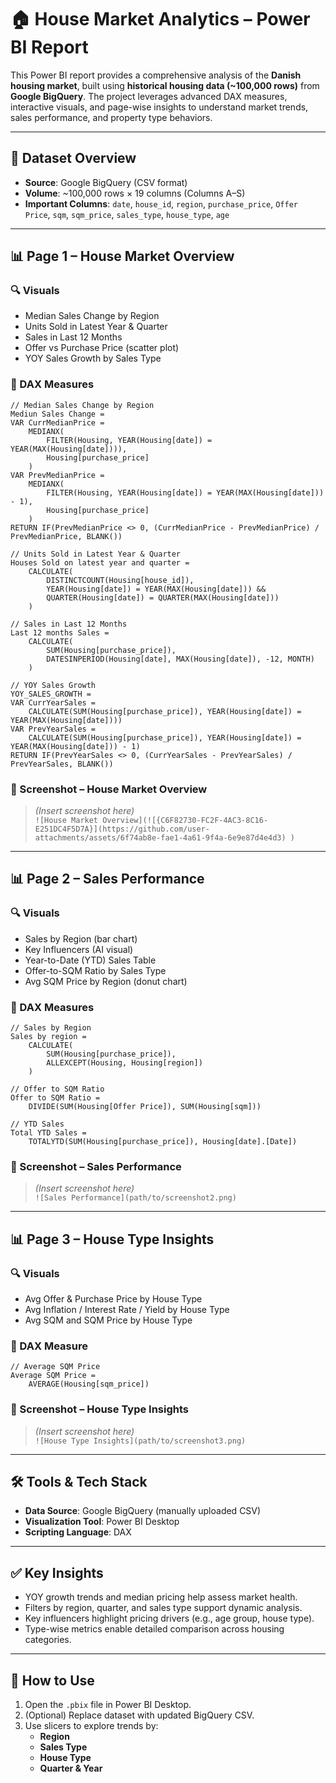 # 🏠 House Market Analytics – Power BI Report

This Power BI report provides a comprehensive analysis of the **Danish housing market**, built using **historical housing data (~100,000 rows)** from **Google BigQuery**. The project leverages advanced DAX measures, interactive visuals, and page-wise insights to understand market trends, sales performance, and property type behaviors.

---

## 📁 Dataset Overview

- **Source**: Google BigQuery (CSV format)
- **Volume**: ~100,000 rows × 19 columns (Columns A–S)
- **Important Columns**: `date`, `house_id`, `region`, `purchase_price`, `Offer Price`, `sqm`, `sqm_price`, `sales_type`, `house_type`, `age`

---

## 📊 Page 1 – House Market Overview

### 🔍 Visuals
- Median Sales Change by Region
- Units Sold in Latest Year & Quarter
- Sales in Last 12 Months
- Offer vs Purchase Price (scatter plot)
- YOY Sales Growth by Sales Type

### 🧮 DAX Measures

```dax
// Median Sales Change by Region
Mediun Sales Change = 
VAR CurrMedianPrice = 
    MEDIANX(
        FILTER(Housing, YEAR(Housing[date]) = YEAR(MAX(Housing[date]))),
        Housing[purchase_price]
    )
VAR PrevMedianPrice = 
    MEDIANX(
        FILTER(Housing, YEAR(Housing[date]) = YEAR(MAX(Housing[date])) - 1),
        Housing[purchase_price]
    )
RETURN IF(PrevMedianPrice <> 0, (CurrMedianPrice - PrevMedianPrice) / PrevMedianPrice, BLANK())
```

```dax
// Units Sold in Latest Year & Quarter
Houses Sold on latest year and quarter = 
    CALCULATE(
        DISTINCTCOUNT(Housing[house_id]),
        YEAR(Housing[date]) = YEAR(MAX(Housing[date])) &&
        QUARTER(Housing[date]) = QUARTER(MAX(Housing[date]))
    )
```

```dax
// Sales in Last 12 Months
Last 12 months Sales = 
    CALCULATE(
        SUM(Housing[purchase_price]),
        DATESINPERIOD(Housing[date], MAX(Housing[date]), -12, MONTH)
    )
```

```dax
// YOY Sales Growth
YOY_SALES_GROWTH = 
VAR CurrYearSales = 
    CALCULATE(SUM(Housing[purchase_price]), YEAR(Housing[date]) = YEAR(MAX(Housing[date])))
VAR PrevYearSales = 
    CALCULATE(SUM(Housing[purchase_price]), YEAR(Housing[date]) = YEAR(MAX(Housing[date])) - 1)
RETURN IF(PrevYearSales <> 0, (CurrYearSales - PrevYearSales) / PrevYearSales, BLANK())
```

### 📸 Screenshot – House Market Overview

> *(Insert screenshot here)*  
`![House Market Overview](![{C6F82730-FC2F-4AC3-8C16-E251DC4F5D7A}](https://github.com/user-attachments/assets/6f74ab8e-fae1-4a61-9f4a-6e9e87d4e4d3)
)`

---

## 📊 Page 2 – Sales Performance

### 🔍 Visuals
- Sales by Region (bar chart)
- Key Influencers (AI visual)
- Year-to-Date (YTD) Sales Table
- Offer-to-SQM Ratio by Sales Type
- Avg SQM Price by Region (donut chart)

### 🧮 DAX Measures

```dax
// Sales by Region
Sales by region = 
    CALCULATE(
        SUM(Housing[purchase_price]),
        ALLEXCEPT(Housing, Housing[region])
    )
```

```dax
// Offer to SQM Ratio
Offer to SQM Ratio = 
    DIVIDE(SUM(Housing[Offer Price]), SUM(Housing[sqm]))
```

```dax
// YTD Sales
Total YTD Sales = 
    TOTALYTD(SUM(Housing[purchase_price]), Housing[date].[Date])
```

### 📸 Screenshot – Sales Performance

> *(Insert screenshot here)*  
`![Sales Performance](path/to/screenshot2.png)`

---

## 📊 Page 3 – House Type Insights

### 🔍 Visuals
- Avg Offer & Purchase Price by House Type
- Avg Inflation / Interest Rate / Yield by House Type
- Avg SQM and SQM Price by House Type

### 🧮 DAX Measure

```dax
// Average SQM Price
Average SQM Price = 
    AVERAGE(Housing[sqm_price])
```

### 📸 Screenshot – House Type Insights

> *(Insert screenshot here)*  
`![House Type Insights](path/to/screenshot3.png)`

---

## 🛠️ Tools & Tech Stack

- **Data Source**: Google BigQuery (manually uploaded CSV)
- **Visualization Tool**: Power BI Desktop
- **Scripting Language**: DAX

---

## ✅ Key Insights

- YOY growth trends and median pricing help assess market health.
- Filters by region, quarter, and sales type support dynamic analysis.
- Key influencers highlight pricing drivers (e.g., age group, house type).
- Type-wise metrics enable detailed comparison across housing categories.

---

## 🚀 How to Use

1. Open the `.pbix` file in Power BI Desktop.
2. (Optional) Replace dataset with updated BigQuery CSV.
3. Use slicers to explore trends by:
   - **Region**
   - **Sales Type**
   - **House Type**
   - **Quarter & Year**
